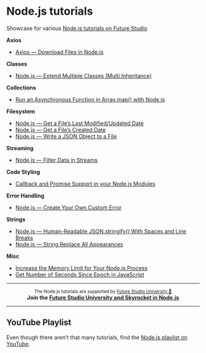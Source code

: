 # Node.js tutorials
Showcase for various [Node.js tutorials on Future Studio](https://futurestud.io/tutorials/tag/nodejs)

**Axios**
- [Axios — Download Files in Node.js](https://futurestud.io/tutorials/download-files-images-with-axios-in-node-js)


**Classes**
- [Node.js — Extend Multiple Classes (Multi Inheritance)](https://futurestud.io/tutorials/node-js-extend-multiple-classes-multi-inheritance)


**Collections**
- [Run an Asynchronous Function in Array.map() with Node.js](https://futurestud.io/tutorials/node-js-how-to-run-an-asynchronous-function-in-array-map)


**Filesystem**
- [Node.js — Get a File’s Last Modified/Updated Date](https://futurestud.io/tutorials/node-js-get-a-files-last-modified-updated-date)
- [Node.js — Get a File’s Created Date](https://futurestud.io/tutorials/node-js-get-a-files-created-date)
- [Node.js — Write a JSON Object to a File](https://futurestud.io/tutorials/node-js-write-a-json-object-to-a-file)


**Streaming**
- [Node.js — Filter Data in Streams](https://futurestud.io/tutorials/node-js-filter-data-in-streams)


**Code Styling**
- [Callback and Promise Support in your Node.js Modules](https://futurestud.io/tutorials/callback-and-promise-support-in-your-node-js-modules)


**Error Handling**
- [Node.js — Create Your Own Custom Error](https://futurestud.io/tutorials/node-js-create-your-custom-error)


**Strings**
- [Node.js — Human-Readable JSON.stringify() With Spaces and Line Breaks](https://futurestud.io/tutorials/node-js-human-readable-json-stringify-with-spaces-and-line-breaks)
- [Node.js — String Replace All Appearances](https://futurestud.io/tutorials/node-js-string-replace-all-appearances)


**Misc**
- [Increase the Memory Limit for Your Node.js Process](https://futurestud.io/tutorials/node-js-increase-the-memory-limit-for-your-process)
- [Get Number of Seconds Since Epoch in JavaScript](https://futurestud.io/tutorials/get-number-of-seconds-since-epoch-in-javascript)


------

<p align="center"><sup>The Node.js tutorials are supported by <a href="https://futurestud.io">Future Studio University 🚀</a></sup>
<br><b>
Join the <a href="https://futurestud.io/university">Future Studio University and Skyrocket in Node.js</a></b>
</p>

------


## YouTube Playlist
Even though there aren’t that many tutorials, find the [Node.js playlist on YouTube](https://www.youtube.com/watch?v=s6TNwLnhppk&list=PLpUMhvC6l7AMwyuEqLPvfEtKQbdD4BJ5o).
